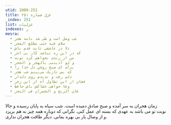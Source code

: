 ```yaml
---
utid: 1000-251
title: غزل شماره ۲۵۱
_index: 251
list: غزلیات
indexes: ر
mesra:
  - شب وصل است و طی شد نامه هجر
  - سلام فیه حتی مطلع الفجر
  - دلا در عاشقی ثابت قدم باش
  - که در این ره نباشد کار بی اجر
  - من از رندی نخواهم کرد توبه
  - و لو آذیتنی بالهجر و الحجر
  - برآی ای صبح روشن دل خدا را
  - که بس تاریک می‌بینم شب هجر
  - دلم رفت و ندیدم روی دلدار
  - فغان از این تطاول آه از این زجر
  - وفا خواهی جفاکش باش حافظ
  - فان الربح و الخسران فی التجر
---
```

زمان هجران به سر آمده و صبح صادق دمیده است. شب سیاه به پایان رسیده و حالا نوبت تو می باشد به عهدی که بسته ای عمل کنی. نگرانی که دوباره همه چیز به هم بریزد و از وصال یار بی بهره بمانی. دیگر طاقت هجران نداری.
